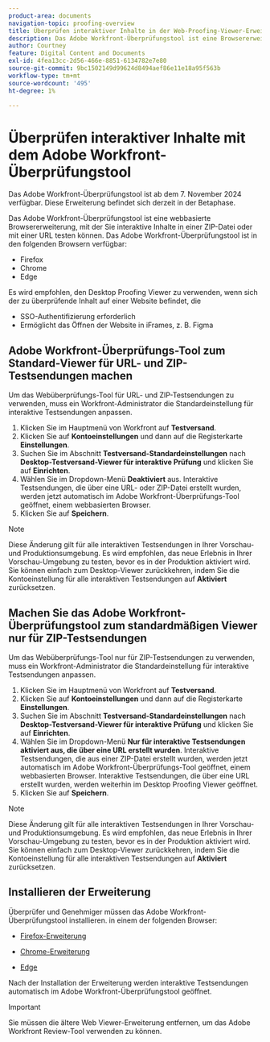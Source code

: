 ```yaml
---
product-area: documents
navigation-topic: proofing-overview
title: Überprüfen interaktiver Inhalte in der Web-Proofing-Viewer-Erweiterung
description: Das Adobe Workfront-Überprüfungstool ist eine Browsererweiterung, mit der Sie interaktive Inhalte in einer ZIP-Datei oder mit einer URL testen können.
author: Courtney
feature: Digital Content and Documents
exl-id: 4fea13cc-2d56-466e-8851-6134782e7e80
source-git-commit: 9bc1502149d99624d8494aef86e11e18a95f563b
workflow-type: tm+mt
source-wordcount: '495'
ht-degree: 1%

---
```


# Überprüfen interaktiver Inhalte mit dem Adobe Workfront-Überprüfungstool

<span class="preview">Das Adobe Workfront-Überprüfungstool ist ab dem 7. November 2024 verfügbar. Diese Erweiterung befindet sich derzeit in der Betaphase.</span>

Das Adobe Workfront-Überprüfungstool ist eine webbasierte Browsererweiterung, mit der Sie interaktive Inhalte in einer ZIP-Datei oder mit einer URL testen können. Das Adobe Workfront-Überprüfungstool ist in den folgenden Browsern verfügbar:

* Firefox
* Chrome
* Edge

Es wird empfohlen, den Desktop Proofing Viewer zu verwenden, wenn sich der zu überprüfende Inhalt auf einer Website befindet, die

* SSO-Authentifizierung erforderlich
* Ermöglicht das Öffnen der Website in iFrames, z. B. Figma



## Adobe Workfront-Überprüfungs-Tool zum Standard-Viewer für URL- und ZIP-Testsendungen machen

Um das Webüberprüfungs-Tool für URL- und ZIP-Testsendungen zu verwenden, muss ein Workfront-Administrator die Standardeinstellung für interaktive Testsendungen anpassen.

1. Klicken Sie im Hauptmenü von Workfront auf **Testversand**.
1. Klicken Sie auf **Kontoeinstellungen** und dann auf die Registerkarte **Einstellungen**.
1. Suchen Sie im Abschnitt **Testversand-Standardeinstellungen** nach **Desktop-Testversand-Viewer für interaktive Prüfung** und klicken Sie auf **Einrichten**.
1. Wählen Sie im Dropdown-Menü **Deaktiviert** aus. Interaktive Testsendungen, die über eine URL- oder ZIP-Datei erstellt wurden, werden jetzt automatisch im Adobe Workfront-Überprüfungs-Tool geöffnet, einem webbasierten Browser.
1. Klicken Sie auf **Speichern**.

>[!NOTE]
>
>Diese Änderung gilt für alle interaktiven Testsendungen in Ihrer Vorschau- und Produktionsumgebung. Es wird empfohlen, das neue Erlebnis in Ihrer Vorschau-Umgebung zu testen, bevor es in der Produktion aktiviert wird. Sie können einfach zum Desktop-Viewer zurückkehren, indem Sie die Kontoeinstellung für alle interaktiven Testsendungen auf **Aktiviert** zurücksetzen.

## Machen Sie das Adobe Workfront-Überprüfungstool zum standardmäßigen Viewer nur für ZIP-Testsendungen

Um das Webüberprüfungs-Tool nur für ZIP-Testsendungen zu verwenden, muss ein Workfront-Administrator die Standardeinstellung für interaktive Testsendungen anpassen.

1. Klicken Sie im Hauptmenü von Workfront auf **Testversand**.
1. Klicken Sie auf **Kontoeinstellungen** und dann auf die Registerkarte **Einstellungen**.
1. Suchen Sie im Abschnitt **Testversand-Standardeinstellungen** nach **Desktop-Testversand-Viewer für interaktive Prüfung** und klicken Sie auf **Einrichten**.
1. Wählen Sie im Dropdown-Menü **Nur für interaktive Testsendungen aktiviert aus, die über eine URL erstellt wurden**. Interaktive Testsendungen, die aus einer ZIP-Datei erstellt wurden, werden jetzt automatisch im Adobe Workfront-Überprüfungs-Tool geöffnet, einem webbasierten Browser. Interaktive Testsendungen, die über eine URL erstellt wurden, werden weiterhin im Desktop Proofing Viewer geöffnet.
1. Klicken Sie auf **Speichern**.

>[!NOTE]
>
>Diese Änderung gilt für alle interaktiven Testsendungen in Ihrer Vorschau- und Produktionsumgebung. Es wird empfohlen, das neue Erlebnis in Ihrer Vorschau-Umgebung zu testen, bevor es in der Produktion aktiviert wird. Sie können einfach zum Desktop-Viewer zurückkehren, indem Sie die Kontoeinstellung für alle interaktiven Testsendungen auf **Aktiviert** zurücksetzen.

## Installieren der Erweiterung

Überprüfer und Genehmiger müssen das Adobe Workfront-Überprüfungstool installieren. in einem der folgenden Browser:

* [Firefox-Erweiterung](https://addons.mozilla.org/en-US/firefox/addon/adobe-workfront-review-tool/)

* [Chrome-Erweiterung](https://chromewebstore.google.com/detail/adobe-workfront-review-to/lhdepbgeilldghlfnankdnponhljpgml)

* [Edge](https://microsoftedge.microsoft.com/addons/detail/adobe-workfront-review-to/llhapmaiiddmcamgeapaipjpagnoijen)

Nach der Installation der Erweiterung werden interaktive Testsendungen automatisch im Adobe Workfront-Überprüfungstool geöffnet.

>[!IMPORTANT]
>
>Sie müssen die ältere Web Viewer-Erweiterung entfernen, um das Adobe Workfront Review-Tool verwenden zu können.
